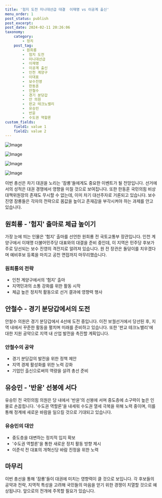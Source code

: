 ```yaml
---
title: '험지 도전 미니대선급 대결  이재명 vs 이공계 출신'
menu_order: 1
post_status: publish
post_excerpt: 
post_date: 2024-02-11 20:26:06
taxonomy:
    category:
        - 정치
    post_tag:
        - 원희룡
        -  험지 도전
        -  미니대선급
        -  이재명
        -  이공계 출신
        -  인천 계양구
        -  이대표
        -  보수진영
        -  한동훈
        -  안철수
        -  경기 분당갑
        -  안 의원
        -  판교 테크노밸리
        -  유승민
        -  반윤
        -  수도권 역할론
custom_fields:
    field1: value 1
    field2: value 2
---
```


![Image](https://imgnews.pstatic.net/image/469/2024/02/11/0000784848_001_20240211090107368.png?type=w647)

![Image](https://imgnews.pstatic.net/image/469/2024/02/11/0000784848_002_20240211090107434.jpg?type=w647)

![Image](https://imgnews.pstatic.net/image/469/2024/02/11/0000784848_003_20240211090107458.jpg?type=w647)

![Image](https://imgnews.pstatic.net/image/469/2024/02/11/0000784848_004_20240211090107481.jpg?type=w647)

이번 총선은 차기 대권을 노리는 '잠룡'들에게도 중요한 이벤트가 될 전망입니다. 선거에서의 성적은 대권 경쟁에서 영향을 미칠 것으로 보여집니다. 또한 한동훈 국민의힘 비상대책위원장의 존재도 무시할 수 없는데, 이미 차기 대선주자로 거론되고 있습니다. 보수진영 잠룡들은 각자의 전략으로 몸값을 높이고 존재감을 부각시켜야 하는 과제를 안고 있습니다.
## 원희룡 - '험지' 출마로 체급 높이기
가장 눈에 띄는 인물은 '험지' 출마를 선언한 원희룡 전 국토교통부 장관입니다. 인천 계양구에서 이재명 더불어민주당 대표와의 대결을 준비 중인데, 이 지역은 민주당 후보가 주로 당선되는 보수 진영의 격전지로 알려져 있습니다. 원 전 장관은 돌덩이를 치우겠다며 예비후보 등록을 마치고 공천 면접까지 마무리했습니다.
### 원희룡의 전략
- 인천 계양구에서의 '험지' 출마
- 지역민과의 소통 강화를 위한 활동 시작
- 체급 높은 정치적 활동으로 선거 결과에 영향력 행사
## 안철수 - 경기 분당갑에서의 도전
안철수 의원은 경기 분당갑에서 4선에 도전 중입니다. 이전 보궐선거에서 당선된 후, 지역 내에서 꾸준한 활동을 펼치며 미래를 준비하고 있습니다. 또한 '판교 테크노밸리'에 대한 지원 공약으로 지역 내 산업 발전을 촉진할 계획입니다.
### 안철수의 공약
- 경기 분당갑의 발전을 위한 정책 제안
- 지역 경제 활성화를 위한 노력 강화
- 기업인 출신으로써의 역량을 살려 총선 준비
## 유승민 - '반윤' 선봉에 서다
유승민 전 국민의힘 의원은 당 내에서 '반윤'의 선봉에 서며 중도층에 소구력이 높은 인물로 손꼽힙니다. '수도권 역할론'을 내세워 수도권 열세 극복을 위해 노력 중이며, 이를 통해 정계에 새로운 바람을 일으킬 것으로 기대되고 있습니다.
### 유승민의 대안
- 중도층을 대변하는 정치적 입지 확보
- '수도권 역할론'을 통한 새로운 정치 활동 방향 제시
- 이준석 전 대표의 개혁신당 바람 진정을 위한 노력
## 마무리
이번 총선을 통해 '잠룡'들이 대권에 미치는 영향력이 클 것으로 보입니다. 각 후보들의 공약과 전략, 지역적 특성을 고려해 국민들의 마음을 얻기 위한 경쟁이 치열할 것으로 예상됩니다. 앞으로의 전개에 주목할 필요가 있습니다.
